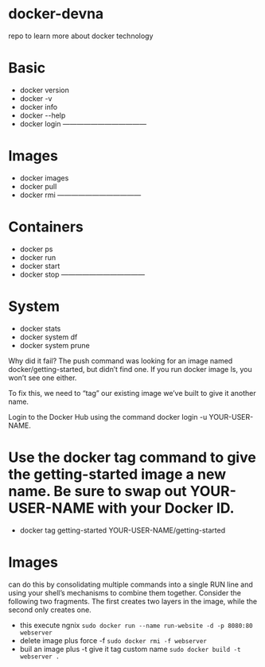 # docker-devna
repo to learn more about docker technology 

# Basic
- docker version
- docker -v
- docker info
- docker --help
- docker login
————————————
# Images
- docker images
- docker pull
- docker rmi
————————————
# Containers
- docker ps
- docker run
- docker start
- docker stop
————————————
# System
- docker stats
- docker system df
- docker system prune


Why did it fail? The push command was looking for an image named docker/getting-started, but didn’t find one. If you run docker image ls, you won’t see one either.

To fix this, we need to “tag” our existing image we’ve built to give it another name.

Login to the Docker Hub using the command docker login -u YOUR-USER-NAME.

# Use the docker tag command to give the getting-started image a new name. Be sure to swap out YOUR-USER-NAME with your Docker ID.
- docker tag getting-started YOUR-USER-NAME/getting-started

# Images
can do this by consolidating multiple commands into a single RUN line and using your shell’s mechanisms to combine them together. Consider the following two fragments. The first creates two layers in the image, while the second only creates one.

- this execute ngnix
``
sudo docker run --name run-website -d -p 8080:80 webserver 
``
-  delete image plus force -f
``
sudo docker rmi -f webserver
``
- buil an image plus -t give it tag custom name
``
sudo docker build -t webserver .
``